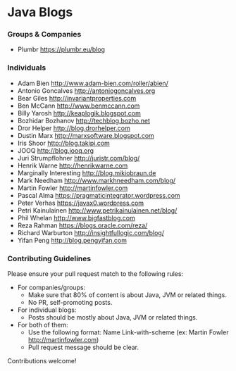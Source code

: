 # Java Blogs

### Groups & Companies

* Plumbr https://plumbr.eu/blog


### Individuals

* Adam Bien http://www.adam-bien.com/roller/abien/
* Antonio Goncalves http://antoniogoncalves.org
* Bear Giles http://invariantproperties.com
* Ben McCann http://www.benmccann.com
* Billy Yarosh http://keaplogik.blogspot.com
* Bozhidar Bozhanov http://techblog.bozho.net
* Dror Helper http://blog.drorhelper.com
* Dustin Marx http://marxsoftware.blogspot.com
* Iris Shoor http://blog.takipi.com
* JOOQ http://blog.jooq.org
* Juri Strumpflohner http://juristr.com/blog/
* Henrik Warne http://henrikwarne.com
* Marginally Interesting http://blog.mikiobraun.de
* Mark Needham http://www.markhneedham.com/blog/
* Martin Fowler http://martinfowler.com
* Pascal Alma https://pragmaticintegrator.wordpress.com
* Peter Verhas https://javax0.wordpress.com
* Petri Kainulainen http://www.petrikainulainen.net/blog/
* Phil Whelan http://www.bigfastblog.com
* Reza Rahman https://blogs.oracle.com/reza/
* Richard Warburton http://insightfullogic.com/blog/
* Yifan Peng http://blog.pengyifan.com


### Contributing Guidelines

Please ensure your pull request match to the following rules:

* For companies/groups:
    * Make sure that 80% of content is about Java, JVM or related things.
    * No PR, self-promoting posts.
* For individual blogs:
    * Posts should be mostly about Java, JVM or related things.
* For both of them:
    * Use the following format: Name Link-with-scheme
      (ex: Martin Fowler http://martinfowler.com)
    * Pull request message should be clear.

Contributions welcome!
